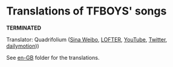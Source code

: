 # Translations of TFBOYS' songs

**TERMINATED**

 Translator: Quadrifolium ([Sina Weibo](http://weibo.com/u/5182556773/), [LOFTER](http://quadrifolium.lofter.com/), [YouTube](https://www.youtube.com/channel/UC6QSLMB7h4SoyV0e9m6uUwg), [Twitter](https://twitter.com/QuadrifoliumW), [dailymotion](http://www.dailymotion.com/QuadrifoliumW)))

 See [en-GB](/en-GB/) folder for the translations.
 